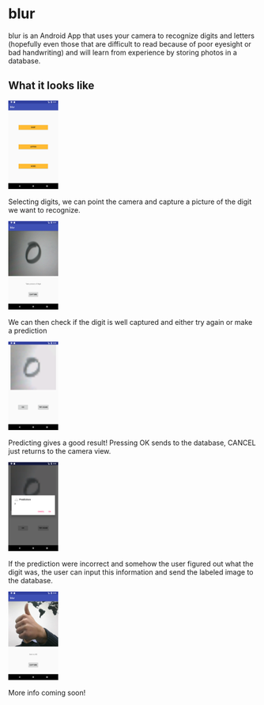 # blur

blur is an Android App that uses your camera to recognize digits and letters (hopefully even those that are difficult to read because of poor eyesight or bad handwriting) and will learn from experience by storing photos in a database.

## What it looks like

<img src="https://github.com/galletti94/blur/blob/master/screenshots/main.png" height=20% width=20%/>

Selecting digits, we can point the camera and capture a picture of the digit we want to recognize.

<img src="https://github.com/galletti94/blur/blob/master/screenshots/capture.png" height=20% width=20%/>

We can then check if the digit is well captured and either try again or make a prediction

<img src="https://github.com/galletti94/blur/blob/master/screenshots/check.png" height=20% width=20%/>

Predicting gives a good result! Pressing OK sends to the database, CANCEL just returns to the camera view.

<img src="https://github.com/galletti94/blur/blob/master/screenshots/predict.png" height=20% width=20%/>

If the prediction were incorrect and somehow the user figured out what the digit was, the user can input this information and send the labeled image to the database.

<img src="https://github.com/galletti94/blur/blob/master/screenshots/happy.png" height=20% width=20%/>

More info coming soon!

